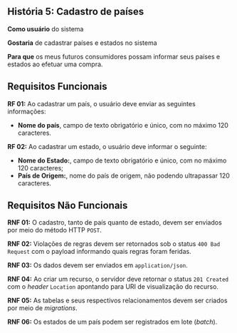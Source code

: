 ## História 5: Cadastro de países
**Como usuário** do sistema

**Gostaria** de cadastrar países e estados no sistema

**Para que** os meus futuros consumidores possam informar seus países e estados ao efetuar uma compra.

## Requisitos Funcionais
**RF 01:** Ao cadastrar um país, o usuário deve enviar as seguintes informações:
- **Nome do país**, campo de texto obrigatório e único, com no máximo 120 caracteres.

**RF 02:** Ao cadastrar um estado, o usuário deve informar o seguinte:
- **Nome do Estado:**, campo de texto obrigatório e único, com no máximo 120 caracteres;
- **País de Origem:**, nome do país de origem, não podendo ultrapassar 120 caracteres.

## Requisitos Não Funcionais
**RNF 01:** O cadastro, tanto de país quanto de estado, devem ser enviados por meio do método HTTP `POST`.

**RNF 02:** Violações de regras devem ser retornados sob o status `400 Bad Request` com o payload informando quais regras foram feridas.

**RNF 03:** Os dados devem ser enviados em `application/json`.

**RNF 04:** Ao criar um recurso, o servidor deve retornar o status `201 Created` com o _header_ `Location` apontando para URI
de visualização do recurso.

**RNF 05:** As tabelas e seus respectivos relacionamentos devem ser criados por meio de _migrations_.

**RNF 06:** Os estados de um país podem ser registrados em lote (_batch_).